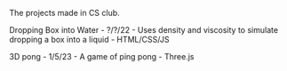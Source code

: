The projects made in CS club. 

Dropping Box into Water - ?/?/22 - Uses density and viscosity to simulate dropping a box into a liquid - HTML/CSS/JS

3D pong - 1/5/23 - A game of ping pong - Three.js
